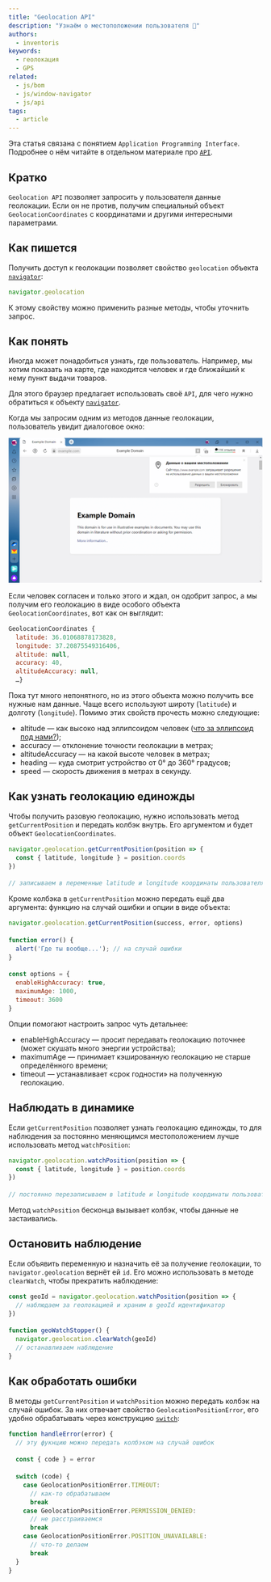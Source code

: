 ```yaml
---
title: "Geolocation API"
description: "Узнаём о местоположении пользователя 🧭"
authors:
  - inventoris
keywords:
  - геолокация
  - GPS
related:
  - js/bom
  - js/window-navigator
  - js/api
tags:
  - article
---
```


<aside>

Эта статья связана с понятием `Application Programming Interface`. Подробнее о нём читайте в отдельном материале про [`API`](/js/api/).

</aside>

## Кратко

`Geolocation API` позволяет запросить у пользователя данные геолокации. Если он не против, получим специальный объект `GeolocationCoordinates` с координатами и другими интересными параметрами.

## Как пишется

Получить доступ к геолокации позволяет свойство `geolocation` объекта [`navigator`](/js/bom/):

```js
navigator.geolocation
```

К этому свойству можно применить разные методы, чтобы уточнить запрос.

## Как понять

Иногда может понадобиться узнать, где пользователь. Например, мы хотим показать на карте, где находится человек и где ближайший к нему пункт выдачи товаров.

Для этого браузер предлагает использовать своё `API`, для чего нужно обратиться к объекту [`navigator`](/js/window-navigator/).

Когда мы запросим одним из методов данные геолокации, пользователь увидит диалоговое окно:

![Диалоговое окно с запросом местоположения в браузере Яндекс](images/yandex-example-dialog-window.png)

Если человек согласен и только этого и ждал, он одобрит запрос, а мы получим его геолокацию в виде особого объекта `GeolocationCoordinates`, вот как он выглядит:

```js
GeolocationCoordinates {
  latitude: 36.01068878173828,
  longitude: 37.20875549316406,
  altitude: null,
  accuracy: 40,
  altitudeAccuracy: null,
  …}
```

Пока тут много непонятного, но из этого объекта можно получить все нужные нам данные. Чаще всего используют широту (`latitude`) и долготу (`longitude`). Помимо этих свойств прочесть можно следующие:

- altitude — как высоко над эллипсоидом человек ([что за эллипсоид под нами?](https://support.virtual-surveyor.com/en/support/solutions/articles/1000261351-what-is-wgs84-));
- accuracy — отклонение точности геолокации в метрах;
- altitudeAccuracy — на какой высоте человек в метрах;
- heading — куда смотрит устройство от 0° до 360° градусов;
- speed — скорость движения в метрах в секунду.

## Как узнать геолокацию единожды

Чтобы получить разовую геолокацию, нужно использовать метод `getCurrentPosition` и передать колбэк внутрь. Его аргументом и будет объект `GeolocationCoordinates`.

```js
navigator.geolocation.getCurrentPosition(position => {
  const { latitude, longitude } = position.coords
})

// записываем в переменные latitude и longitude координаты пользователя
```
Кроме колбэка в `getCurrentPosition` можно передать ещё два аргумента: функцию на случай ошибки и опции в виде объекта:

```js
navigator.geolocation.getCurrentPosition(success, error, options)

function error() {
  alert('Где ты вообще...'); // на случай ошибки
}

const options = {
  enableHighAccuracy: true,
  maximumAge: 1000,
  timeout: 3600
}

```

Опции помогают настроить запрос чуть детальнее:

- enableHighAccuracy — просит передавать геолокацию поточнее (может скушать много энергии устройства);
- maximumAge — принимает кэшированную геолокацию не старше определённого времени;
- timeout — устанавливает «срок годности» на полученную геолокацию.

## Наблюдать в динамике

Если `getCurrentPosition` позволяет узнать геолокацию единожды, то для наблюдения за постоянно меняющимся местоположением лучше использовать метод `watchPosition`:

```js
navigator.geolocation.watchPosition(position => {
  const { latitude, longitude } = position.coords
})

// постоянно перезаписываем в latitude и longitude координаты пользователя
```

Метод `watchPosition` бесконца вызывает колбэк, чтобы данные не застаивались.

## Остановить наблюдение

Если объявить переменную и назначить её за получение геолокации, то `navigator.geolocation` вернёт ей `id`. Его можно использовать в методе `clearWatch`, чтобы прекратить наблюдение:

```js
const geoId = navigator.geolocation.watchPosition(position => {
  // наблюдаем за геолокацией и храним в geoId идентификатор
})

function geoWatchStopper() {
  navigator.geolocation.clearWatch(geoId)
  // останавливаем наблюдение
}
```

## Как обработать ошибки

В методы `getCurrentPosition` и `watchPosition` можно передать колбэк на случай ошибок. За них отвечает свойство `GeolocationPositionError`, его удобно обрабатывать через конструкцию [`switch`](/js/switch/):

```js
function handleError(error) {
  // эту фукнцию можно передать колбэком на случай ошибок

  const { code } = error

  switch (code) {
    case GeolocationPositionError.TIMEOUT:
      // как-то обрабатываем
      break
    case GeolocationPositionError.PERMISSION_DENIED:
      // не расстраиваемся
      break
    case GeolocationPositionError.POSITION_UNAVAILABLE:
      // что-то делаем
      break
  }
}
```
